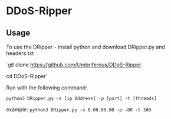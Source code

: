 # DDoS-Ripper

## Usage

To use the DRipper - install python and download DRipper.py and headers.txt

`git clone https://github.com/Umbriferous/DDoS-Ripper

cd DDoS-Ripper`

Run with the following command:

`python3 DRipper.py -s [ip Address] -p [port] -t [threads]`

example: `python3 DRipper.py -s 0.00.00.00 -p -80 -t 300`
